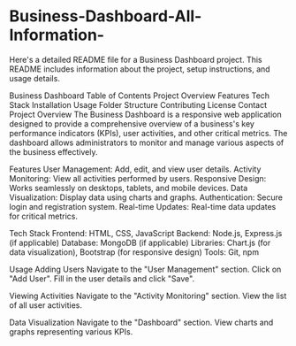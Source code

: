 # Business-Dashboard-All-Information-

Here's a detailed README file for a Business Dashboard project. This README includes information about the project, setup instructions, and usage details.

Business Dashboard
Table of Contents
Project Overview
Features
Tech Stack
Installation
Usage
Folder Structure
Contributing
License
Contact
Project Overview
The Business Dashboard is a responsive web application designed to provide a comprehensive overview of a business's key performance indicators (KPIs), user activities, and other critical metrics. The dashboard allows administrators to monitor and manage various aspects of the business effectively.

Features
User Management: Add, edit, and view user details.
Activity Monitoring: View all activities performed by users.
Responsive Design: Works seamlessly on desktops, tablets, and mobile devices.
Data Visualization: Display data using charts and graphs.
Authentication: Secure login and registration system.
Real-time Updates: Real-time data updates for critical metrics.

Tech Stack
Frontend: HTML, CSS, JavaScript
Backend: Node.js, Express.js (if applicable)
Database: MongoDB (if applicable)
Libraries: Chart.js (for data visualization), Bootstrap (for responsive design)
Tools: Git, npm

Usage
Adding Users
Navigate to the "User Management" section.
Click on "Add User".
Fill in the user details and click "Save".

Viewing Activities
Navigate to the "Activity Monitoring" section.
View the list of all user activities.

Data Visualization
Navigate to the "Dashboard" section.
View charts and graphs representing various KPIs.
